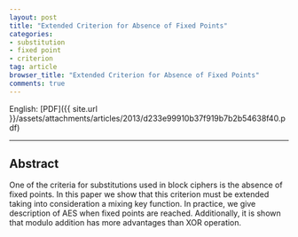 ```yaml
---
layout: post
title: "Extended Criterion for Absence of Fixed Points"
categories:
- substitution
- fixed point
- criterion
tag: article
browser_title: "Extended Criterion for Absence of Fixed Points"
comments: true
---
```


English: [PDF]({{ site.url }}/assets/attachments/articles/2013/d233e99910b37f919b7b2b54638f40.pdf)
___

<!--more-->

## Abstract

One of the criteria for substitutions used in block ciphers is the absence of fixed points. In this paper we show that this criterion must be extended taking into consideration a mixing key function. In practice, we give description of AES when fixed points are reached. Additionally, it is shown that modulo addition has more advantages than XOR operation.